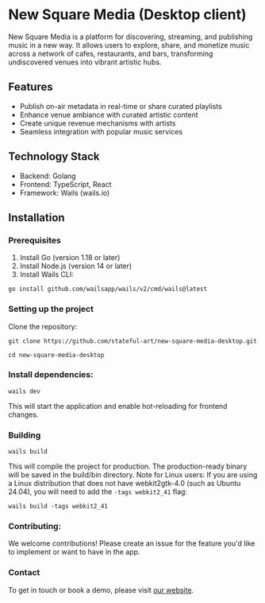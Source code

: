 # New Square Media (Desktop client)

New Square Media is a platform for discovering, streaming, and publishing music in a new way. It allows users to explore, share, and monetize music across a network of cafes, restaurants, and bars, transforming undiscovered venues into vibrant artistic hubs.

## Features

- Publish on-air metadata in real-time or share curated playlists
- Enhance venue ambiance with curated artistic content
- Create unique revenue mechanisms with artists
- Seamless integration with popular music services

## Technology Stack

- Backend: Golang
- Frontend: TypeScript, React
- Framework: Wails (wails.io)

## Installation

### Prerequisites

1. Install Go (version 1.18 or later)
2. Install Node.js (version 14 or later)
3. Install Wails CLI:


`go install github.com/wailsapp/wails/v2/cmd/wails@latest`

### Setting up the project

Clone the repository:

`git clone https://github.com/stateful-art/new-square-media-desktop.git`

`cd new-square-media-desktop`

###  Install dependencies:

`wails dev`

This will start the application and enable hot-reloading for frontend changes.

### Building

`wails build`

This will compile the project for production. The production-ready binary will be saved in the build/bin directory.
Note for Linux users: If you are using a Linux distribution that does not have webkit2gtk-4.0 (such as Ubuntu 24.04), you will need to add the `-tags webkit2_41` flag:

`wails build -tags webkit2_41`

### Contributing:

We welcome contributions! Please create an issue for the feature you'd like to implement or want to have in the app.

### Contact
To get in touch or book a demo, please visit [our website](https://newsquare.media).
